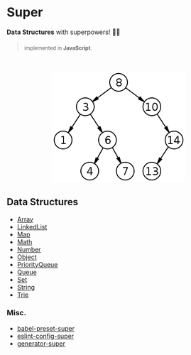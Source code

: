 # Super

**Data Structures** with superpowers!  💪😎
> <sub>implemented in **JavaScript**.</sub>

<br>
<p align="center"><img src="/hero.png" /></div>
<br>

## Data Structures

* [Array](https://github.com/clarketm/super/tree/master/packages/Array#readme)
* [LinkedList](https://github.com/clarketm/super/tree/master/packages/LinkedList#readme)
* [Map](https://github.com/clarketm/super/tree/master/packages/Map#readme)
* [Math](https://github.com/clarketm/super/tree/master/packages/Math#readme)
* [Number](https://github.com/clarketm/super/tree/master/packages/Number#readme)
* [Object](https://github.com/clarketm/super/tree/master/packages/Object#readme)
* [PriorityQueue](https://github.com/clarketm/super/tree/master/packages/PriorityQueue#readme)
* [Queue](https://github.com/clarketm/super/tree/master/packages/Queue#readme)
* [Set](https://github.com/clarketm/super/tree/master/packages/Set#readme)
* [String](https://github.com/clarketm/super/tree/master/packages/String#readme)
* [Trie](https://github.com/clarketm/super/tree/master/packages/Trie#readme)

### Misc.

* [babel-preset-super](https://github.com/clarketm/super/tree/master/packages/babel-preset-super#readme)
* [eslint-config-super](https://github.com/clarketm/super/tree/master/packages/eslint-config-super#readme)
* [generator-super](https://github.com/clarketm/super/tree/master/packages/generator-super#readme)

<!-- #### External Resources -->

<!-- * [Book: Data structures](https://en.wikipedia.org/wiki/Book:Data_structures) -->
